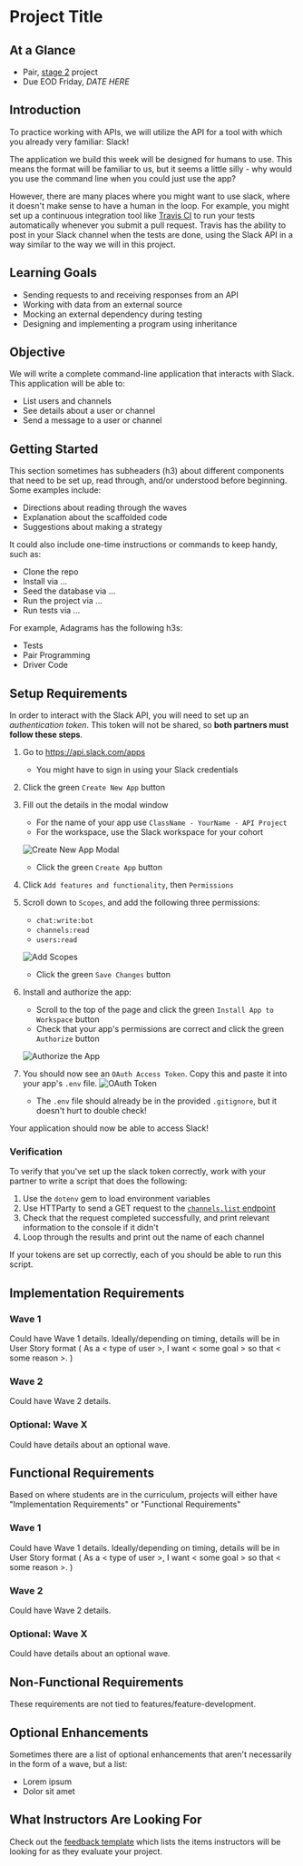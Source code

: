 # Project Title

## At a Glance

- Pair, [stage 2](https://github.com/Ada-Developers-Academy/pedagogy/blob/master/rule-of-three.md#stage-2) project
- Due EOD Friday, *DATE HERE*

## Introduction

To practice working with APIs, we will utilize the API for a tool with which you already very familiar: Slack!

The application we build this week will be designed for humans to use. This means the format will be familiar to us, but it seems a little silly - why would you use the command line when you could just use the app?

However, there are many places where you might want to use slack, where it doesn't make sense to have a human in the loop. For example, you might set up a continuous integration tool like [Travis CI](https://travis-ci.org/) to run your tests automatically whenever you submit a pull request. Travis has the ability to post in your Slack channel when the tests are done, using the Slack API in a way similar to the way we will in this project.

## Learning Goals

- Sending requests to and receiving responses from an API
- Working with data from an external source
- Mocking an external dependency during testing
- Designing and implementing a program using inheritance

## Objective

We will write a complete command-line application that interacts with Slack. This application will be able to:
- List users and channels
- See details about a user or channel
- Send a message to a user or channel

## Getting Started

This section sometimes has subheaders (h3) about different components that need to be set up, read through, and/or understood before beginning. Some examples include:

- Directions about reading through the waves
- Explanation about the scaffolded code
- Suggestions about making a strategy

It could also include one-time instructions or commands to keep handy, such as:

- Clone the repo
- Install via ...
- Seed the database via ...
- Run the project via ...
- Run tests via ...

For example, Adagrams has the following h3s:

- Tests
- Pair Programming
- Driver Code

## Setup Requirements

In order to interact with the Slack API, you will need to set up an _authentication token_. This token will not be shared, so **both partners must follow these steps**.

1. Go to https://api.slack.com/apps
    - You might have to sign in using your Slack credentials
1. Click the green `Create New App` button
1. Fill out the details in the modal window
    - For the name of your app use `ClassName - YourName - API Project`
    - For the workspace, use the Slack workspace for your cohort

    ![Create New App Modal](images/slack-auth-setup-create-app.png)
    - Click the green `Create App` button
1. Click `Add features and functionality`, then `Permissions`
1. Scroll down to `Scopes`, and add the following three permissions:
    - `chat:write:bot`
    - `channels:read`
    - `users:read`

    ![Add Scopes](images/slack-auth-setup-add-scopes.png)
    - Click the green `Save Changes` button
1. Install and authorize the app:
    - Scroll to the top of the page and click the green `Install App to Workspace` button
    - Check that your app's permissions are correct and click the green `Authorize` button

    ![Authorize the App](images/slack-auth-setup-authorize.png)
1. You should now see an `OAuth Access Token`. Copy this and paste it into your app's `.env` file.
    ![OAuth Token](images/slack-auth-setup-token.png)
    - The `.env` file should already be in the provided `.gitignore`, but it doesn't hurt to double check!

Your application should now be able to access Slack!

### Verification

To verify that you've set up the slack token correctly, work with your partner to write a script that does the following:

1. Use the `dotenv` gem to load environment variables
1. Use HTTParty to send a GET request to the [`channels.list` endpoint](https://api.slack.com/methods/channels.list)
1. Check that the request completed successfully, and print relevant information to the console if it didn't
1. Loop through the results and print out the name of each channel

If your tokens are set up correctly, each of you should be able to run this script.

## Implementation Requirements

### Wave 1

Could have Wave 1 details. Ideally/depending on timing, details will be in User Story format ( As a < type of user >, I want < some goal > so that < some reason >. )

### Wave 2

Could have Wave 2 details.

### Optional: Wave X

Could have details about an optional wave.

## Functional Requirements

Based on where students are in the curriculum, projects will either have "Implementation Requirements" or "Functional Requirements"

### Wave 1

Could have Wave 1 details. Ideally/depending on timing, details will be in User Story format ( As a < type of user >, I want < some goal > so that < some reason >. )

### Wave 2

Could have Wave 2 details.

### Optional: Wave X

Could have details about an optional wave.

## Non-Functional Requirements

These requirements are not tied to features/feature-development.

## Optional Enhancements

Sometimes there are a list of optional enhancements that aren't necessarily in the form of a wave, but a list:

- Lorem ipsum
- Dolor sit amet

## What Instructors Are Looking For
Check out the [feedback template](feedback.md) which lists the items instructors will be looking for as they evaluate your project.
